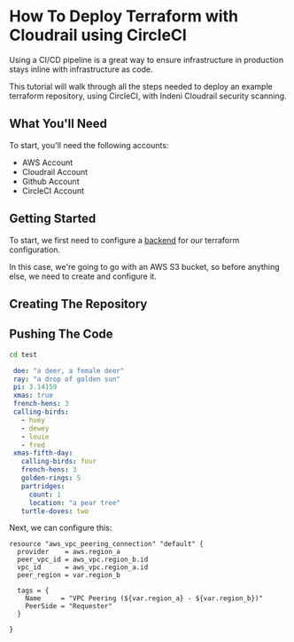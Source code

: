 # How To Deploy Terraform with Cloudrail using CircleCI
Using a CI/CD pipeline is a great way to ensure infrastructure in production stays inline with infrastructure as code.

This tutorial will walk through all the steps needed to deploy an example terraform repository, using CircleCI, with Indeni Cloudrail security scanning.

## What You'll Need
To start, you'll need the following accounts:

- AWS Account
- Cloudrail Account
- Github Account
- CircleCI Account



## Getting Started
To start, we first need to configure a [backend](https://www.terraform.io/docs/language/settings/backends/index.html) for our terraform configuration.

In this case, we're going to go with an AWS S3 bucket, so before anything else, we need to create and configure it.


## Creating The Repository

## Pushing The Code


```bash
cd test
```


```yaml
 doe: "a deer, a female deer"
 ray: "a drop of golden sun"
 pi: 3.14159
 xmas: true
 french-hens: 3
 calling-birds:
   - huey
   - dewey
   - louie
   - fred
 xmas-fifth-day:
   calling-birds: four
   french-hens: 3
   golden-rings: 5
   partridges:
     count: 1
     location: "a pear tree"
   turtle-doves: two
```

Next, we can configure this:


```hcl
resource "aws_vpc_peering_connection" "default" {
  provider    = aws.region_a
  peer_vpc_id = aws_vpc.region_b.id
  vpc_id      = aws_vpc.region_a.id
  peer_region = var.region_b

  tags = {
    Name     = "VPC Peering (${var.region_a} - ${var.region_b})"
    PeerSide = "Requester"
  }

}

```